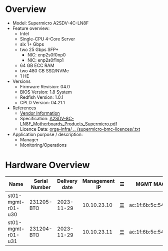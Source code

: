 
# Overview

* Model: Supermicro A2SDV-4C-LN8F
* Feature overview:
  * Intel
  * Single-CPU 4-Core Server
  * six 1+ Gbps
  * two 25 Gbps SFP+
    * NIC: enp2s0f0np0
    * NIC: enp2s0f1np1
  * 64 GB ECC RAM
  * two 480 GB SSD/NVMe
  * 1 HE
* Versions
  * Firmware Revision: 04.0
  * BIOS Version: 1.8 System
  * Redfish Version: 1.0.1
  * CPLD Version: 04.21.1
* References
  * [Vendor Information](https://www.supermicro.com/de/products/motherboard/a2sdv-4c-ln8f)
  * Specification: [A2SDV-8C-LN8F_Motherboards_Products_Supermicro.pdf](https://github.com/SCS-Private/orga-infra/blob/main/scs-system-landscape/spec_sheets/servers//A2SDV-4C-LN8F_Motherboards_Products_Supermicro.pdf)
  * Licence Data: [orga-infra/ .. /supermicro-bmc-licences/<mac-adress>.txt](https://github.com/SCS-Private/orga-infra/tree/main/scs-system-landscape/supermicro-bmc-licences/)
* Application purpose / description:
  * Manager
  * Monitoring/Operations

# Hardware Overview

| Name              | Serial Number | Delivery date | Management IP  | ☰                        | MGMT MAC          |[O ASN        | Node IPv4   | Node IPv6                    | Comments                   |
|-------------------|---------------|---------------|----------------|--------------------------|-------------------|------------|-------------|------------------------------|----------------------------|
| st01-mgmt-r01-u30 | 231205-BTO    | 2023-11-29    | 10.10.23.10    | [☰](https://10.10.23.10) | ac:1f:6b:5c:54:95 | 4210021010 | 10.10.21.10 | fd0c:cc24:75a0:1:10:10:21:10 |                            |
| st01-mgmt-r01-u31 | 231204-BTO    | 2023-11-29    | 10.10.23.11    | [☰](https://10.10.23.11) | ac:1f:6b:5c:54:96 | 4210021011 | 10.10.21.11 | fd0c:cc24:75a0:1:10:10:21:11 |                            |
